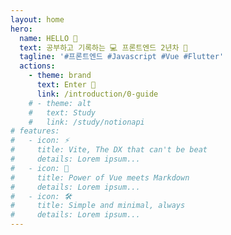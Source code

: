 ```yaml
---
layout: home
hero:
  name: HELLO 👋
  text: 공부하고 기록하는 💻 프론트엔드 2년차 👶
  tagline: '#프론트엔드 #Javascript #Vue #Flutter'
  actions:
    - theme: brand
      text: Enter 🚪
      link: /introduction/0-guide
    # - theme: alt
    #   text: Study
    #   link: /study/notionapi
# features:
#   - icon: ⚡️
#     title: Vite, The DX that can't be beat
#     details: Lorem ipsum...
#   - icon: 🖖
#     title: Power of Vue meets Markdown
#     details: Lorem ipsum...
#   - icon: 🛠️
#     title: Simple and minimal, always
#     details: Lorem ipsum...
---
```


